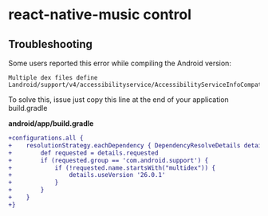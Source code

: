 # react-native-music control

## Troubleshooting

Some users reported this error while compiling the Android version:

```
Multiple dex files define Landroid/support/v4/accessibilityservice/AccessibilityServiceInfoCompat
```

To solve this, issue just copy this line at the end of your application build.gradle

**android/app/build.gradle**

```diff
+configurations.all {
+    resolutionStrategy.eachDependency { DependencyResolveDetails details ->
+        def requested = details.requested
+        if (requested.group == 'com.android.support') {
+            if (!requested.name.startsWith("multidex")) {
+                details.useVersion '26.0.1'
+            }
+        }
+    }
+}
```
